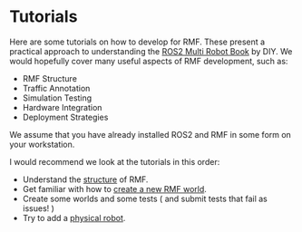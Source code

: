 # Tutorials

Here are some tutorials on how to develop for RMF. These present a practical approach to understanding the [ROS2 Multi Robot Book](https://osrf.github.io/ros2multirobotbook/traffic-editor.html#gui-layout) by DIY. We would hopefully cover many useful aspects of RMF development, such as:

* RMF Structure
* Traffic Annotation
* Simulation Testing
* Hardware Integration
* Deployment Strategies

We assume that you have already installed ROS2 and RMF in some form on your workstation.

I would recommend we look at the tutorials in this order:
* Understand the [structure](https://github.com/open-rmf/rmf_gym/tree/main/docs/rmf_structure) of RMF.
* Get familiar with how to [create a new RMF world](https://github.com/open-rmf/rmf_gym/tree/main/docs/traffic_annotation/simple_lift).
* Create some worlds and some tests ( and submit tests that fail as issues! )
* Try to add a [physical robot](https://github.com/open-rmf/rmf_gym/tree/main/docs/hardware_integration/mobile_robot/magni).
